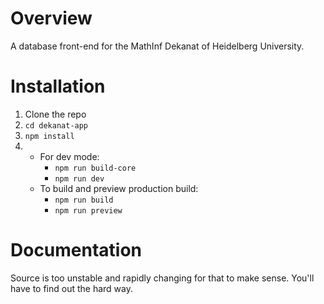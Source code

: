 Overview
================================================================================
A database front-end for the MathInf Dekanat of Heidelberg University.

Installation
================================================================================
1. Clone the repo
2. `cd dekanat-app`
3. `npm install`
4. - For dev mode:
     - `npm run build-core`
     - `npm run dev`
   - To build and preview production build:
     - `npm run build`
     - `npm run preview`

Documentation
================================================================================
Source is too unstable and rapidly changing for that to make sense. You'll have
to find out the hard way.

